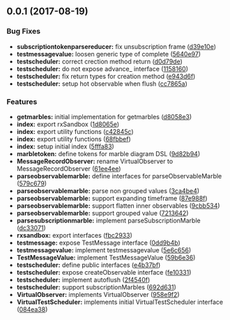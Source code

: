 <a name="0.0.1"></a>
## 0.0.1 (2017-08-19)


### Bug Fixes

* **subscriptiontokenparsereducer:** fix unsubscription frame ([d39e10e](https://github.com/kwonoj/rx-sandbox/commit/d39e10e))
* **testmessagevalue:** loosen generic type of complete ([5640e97](https://github.com/kwonoj/rx-sandbox/commit/5640e97))
* **testscheduler:** correct crection method return ([d0d79de](https://github.com/kwonoj/rx-sandbox/commit/d0d79de))
* **testscheduler:** do not expose advance_ interface ([1158160](https://github.com/kwonoj/rx-sandbox/commit/1158160))
* **testscheduler:** fix return types for creation method ([e943d6f](https://github.com/kwonoj/rx-sandbox/commit/e943d6f))
* **testscheduler:** setup hot observable when flush ([cc7865a](https://github.com/kwonoj/rx-sandbox/commit/cc7865a))


### Features

* **getmarbles:** initial implementation for getmarbles ([d8058e3](https://github.com/kwonoj/rx-sandbox/commit/d8058e3))
* **index:** export rxSandbox ([1d8065e](https://github.com/kwonoj/rx-sandbox/commit/1d8065e))
* **index:** export utility functions ([c42845c](https://github.com/kwonoj/rx-sandbox/commit/c42845c))
* **index:** export utility functions ([68fbbef](https://github.com/kwonoj/rx-sandbox/commit/68fbbef))
* **index:** setup initial index ([5fffa83](https://github.com/kwonoj/rx-sandbox/commit/5fffa83))
* **marbletoken:** define tokens for marble diagram DSL ([9d82b94](https://github.com/kwonoj/rx-sandbox/commit/9d82b94))
* **MessageRecordObserver:** rename VirtualObserver to MessageRecordObserver ([61ee4ee](https://github.com/kwonoj/rx-sandbox/commit/61ee4ee))
* **parseobservablemarble:** define interfaces for parseObservableMarble ([579c679](https://github.com/kwonoj/rx-sandbox/commit/579c679))
* **parseobservablemarble:** parse non grouped values ([3ca4be4](https://github.com/kwonoj/rx-sandbox/commit/3ca4be4))
* **parseobservablemarble:** support expanding timeframe ([87e988f](https://github.com/kwonoj/rx-sandbox/commit/87e988f))
* **parseobservablemarble:** support flatten inner observables ([9cbb534](https://github.com/kwonoj/rx-sandbox/commit/9cbb534))
* **parseobservablemarble:** support grouped value ([7213642](https://github.com/kwonoj/rx-sandbox/commit/7213642))
* **parsesubscriptionmarble:** implement parseSubscriptionMarble ([dc33071](https://github.com/kwonoj/rx-sandbox/commit/dc33071))
* **rxsandbox:** export interfaces ([fbc2933](https://github.com/kwonoj/rx-sandbox/commit/fbc2933))
* **testmessage:** expose TestMessage interface ([0dd9b4b](https://github.com/kwonoj/rx-sandbox/commit/0dd9b4b))
* **testmessagevalue:** implement testmessagevalue ([5e6c656](https://github.com/kwonoj/rx-sandbox/commit/5e6c656))
* **TestMessageValue:** implement TestMessageValue ([59b6e36](https://github.com/kwonoj/rx-sandbox/commit/59b6e36))
* **testscheduler:** define public interfaces ([e4b37bf](https://github.com/kwonoj/rx-sandbox/commit/e4b37bf))
* **testscheduler:** expose createObservable interface ([fe10331](https://github.com/kwonoj/rx-sandbox/commit/fe10331))
* **testscheduler:** implement autoflush ([2f4540f](https://github.com/kwonoj/rx-sandbox/commit/2f4540f))
* **testscheduler:** support subscriptionMarbles ([692d631](https://github.com/kwonoj/rx-sandbox/commit/692d631))
* **VirtualObserver:** implements VirtualObserver ([958e9f2](https://github.com/kwonoj/rx-sandbox/commit/958e9f2))
* **VirtualTestScheduler:** implements initial VirtualTestScheduler interface ([084ea38](https://github.com/kwonoj/rx-sandbox/commit/084ea38))



